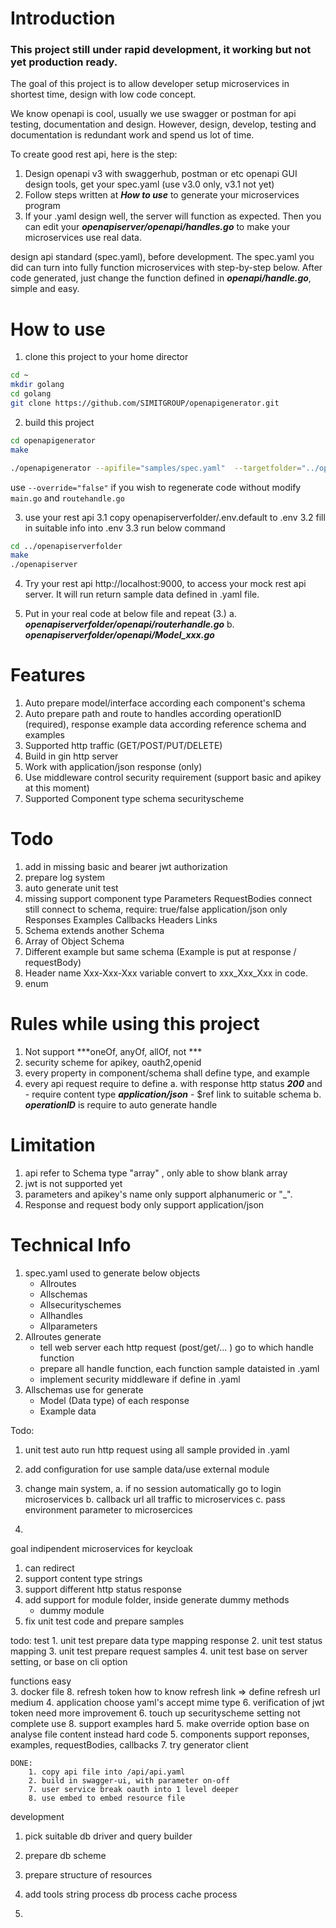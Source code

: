 # Introduction
### This project still under rapid development, it working but not yet production ready.

The goal of this project is to allow developer setup microservices in shortest time, design with low code concept. 

We know openapi is cool, usually we use swagger or postman for api testing, documentation and design. However, design, develop, testing and documentation is redundant work and spend us lot of time.

To create good rest api, here is the step:
1. Design openapi v3 with swaggerhub, postman or etc openapi GUI design tools, get your spec.yaml (use v3.0 only, v3.1 not yet)
2. Follow steps written at ***How to use*** to generate your microservices program
3. If your .yaml design well, the server will function as expected. Then you can edit your ***openapiserver/openapi/handles.go*** to make your microservices use real data.


 design api standard (spec.yaml), before development. The spec.yaml you did can turn into fully function microservices with step-by-step below. After code generated, just change the function defined in ***openapi/handle.go***, simple and easy.


# How to use
1. clone this project to your home director
```bash
cd ~
mkdir golang
cd golang
git clone https://github.com/SIMITGROUP/openapigenerator.git
```
2. build this project
```bash
cd openapigenerator
make

./openapigenerator --apifile="samples/spec.yaml"  --targetfolder="../openapiserverfolder" --projectname="openapiserver" --listen=":9000"  --lang="go"  --override="true"
```
use `--override="false"` if you wish to regenerate code without modify ```main.go``` and ```routehandle.go```

3. use your rest api
    3.1 copy openapiserverfolder/.env.default to .env
    3.2 fill in suitable info into .env
    3.3 run below command
```bash
cd ../openapiserverfolder
make
./openapiserver
```

4. Try your rest api http://localhost:9000, to access your mock rest api server. It will run return sample data defined in .yaml file.

5. Put in your real code at below file and repeat (3.)
    a.  ***openapiserverfolder/openapi/routerhandle.go***
    b.  ***openapiserverfolder/openapi/Model_xxx.go***


# Features
1. Auto prepare model/interface according each component's schema
2. Auto prepare path and route to handles according operationID (required), response example data according reference schema and examples
3. Supported http traffic (GET/POST/PUT/DELETE)
4. Build in gin http server
5. Work with application/json response (only)
6. Use middleware control security requirement (support basic and apikey at this moment)
7. Supported Component type
    schema
    securityscheme


# Todo
1. add in missing basic and bearer jwt authorization
2. prepare log system
3. auto generate unit test
4. missing support component type
    Parameters
    RequestBodies
        connect still connect to schema, 
            require: true/false
            application/json only
    Responses
    Examples
    Callbacks
    Headers
    Links
5. Schema extends another Schema
6. Array of Object Schema
7. Different example but same schema (Example is put at response / requestBody)
8. Header name Xxx-Xxx-Xxx variable convert to xxx_Xxx_Xxx in code.
9. enum

# Rules while using this project
1. Not support  ***oneOf, anyOf, allOf, not ***
2. security scheme for apikey, oauth2,openid
3. every property in component/schema shall define type, and example
4. every api request require to define
    a. with response http status ***200*** and
            - require content type ***application/json***
            - $ref link to suitable schema
    b. ***operationID*** is require to auto generate handle

# Limitation
1. api refer to Schema type "array" , only able to show blank array
2. jwt is not supported yet
3. parameters and apikey's name only support alphanumeric or "_".
4. Response and request body only support application/json


# Technical Info
1. spec.yaml used to generate below objects
    - Allroutes
    - Allschemas
    - Allsecurityschemes
    - Allhandles
    - Allparameters
3. Allroutes generate
    - tell web server each http request (post/get/... ) go to which handle function
    - prepare all handle function, each function sample dataisted in .yaml
    - implement security middleware if define in .yaml 
2. Allschemas use for generate
    - Model (Data type) of each response
    - Example data



Todo:
1. unit test auto run http request using all sample provided in .yaml
2. add configuration for use sample data/use external module





1. change main system, 
    a. if no session automatically go to login microservices
    b. callback url all traffic to microservices
    c. pass environment parameter to microsercices
2.



goal indipendent microservices  for keycloak
1. can redirect
2. support content type strings
3. support different http status response
4. add support for module folder, inside generate dummy methods
    - dummy module
5. fix unit test code and prepare samples




todo:
test
    1. unit test prepare data type mapping response
    2. unit test status mapping
    3. unit test prepare request samples
    4. unit test base on server setting, or base on cli option
    
functions
    easy      
        3. docker file
        8. refresh token how to know refresh link => define refresh url
    medium
        4. application choose yaml's accept mime type
        6. verification of jwt token need more improvement
        6. touch up securityscheme setting not complete use
        8. support examples
    hard
        5. make override option base on analyse file content instead hard code
        5. components support reponses, examples, requestBodies, callbacks
        7. try generator client 
    
    
    DONE:   
        1. copy api file into /api/api.yaml 
        2. build in swagger-ui, with parameter on-off
        7. user service break oauth into 1 level deeper
        8. use embed to embed resource file
    
    

development
1. pick suitable db driver and query builder
2. prepare db scheme
3. prepare structure of resources
4. add tools
    string process
    db process
    cache process
    


8. 
